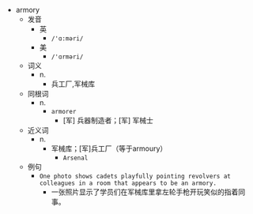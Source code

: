 - armory
  - 发音
    - 英
      - `/'ɑ:məri/`
    - 美
      - `/'ɑrməri/`
  - 词义
    - n.
      - 兵工厂,军械库
  - 同根词
    - n.
      - `armorer`
        - [军] 兵器制造者；[军] 军械士
  - 近义词
    - n.
      - 军械库；[军]兵工厂（等于armoury）
        - `Arsenal`
  - 例句
    - `One photo shows cadets playfully pointing revolvers at colleagues in a room that appears to be an armory.`
      - 一张照片显示了学员们在军械库里拿左轮手枪开玩笑似的指着同事。

